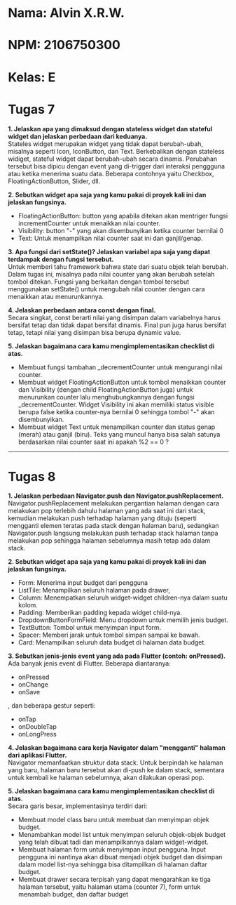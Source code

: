 # Nama: Alvin X.R.W.
# NPM: 2106750300
# Kelas: E

# Tugas 7

**1. Jelaskan apa yang dimaksud dengan stateless widget dan stateful widget dan jelaskan perbedaan dari keduanya.**<br>
Stateles widget merupakan widget yang tidak dapat berubah-ubah, misalnya seperti Icon, IconButton, dan Text. Berkebalikan dengan stateless widiget, stateful widget dapat berubah-ubah secara dinamis. Perubahan tersebut bisa dipicu dengan event yang di-trigger dari interaksi penggguna atau ketika menerima suatu data. Beberapa contohnya yaitu Checkbox, FloatingActionButton, Slider, dll.

**2. Sebutkan widget apa saja yang kamu pakai di proyek kali ini dan jelaskan fungsinya.**
- FloatingActionButton: button yang apabila ditekan akan mentriger fungsi incrementCounter untuk menaikkan nilai counter.
- Visibility: button "-" yang akan disembunyikan ketika counter bernilai 0
- Text: Untuk menampilkan nilai counter saat ini dan ganjil/genap.

**3. Apa fungsi dari setState()? Jelaskan variabel apa saja yang dapat terdampak dengan fungsi tersebut.**<br>
Untuk memberi tahu framework bahwa state dari suatu objek telah berubah. Dalam tugas ini, misalnya pada nilai counter yang akan berubah setelah tombol ditekan. Fungsi yang berkaitan dengan tombol tersebut menggunakan setState() untuk mengubah nilai counter dengan cara menaikkan atau menurunkannya.

**4. Jelaskan perbedaan antara const dengan final.**<br>
Secara singkat, const berarti nilai yang disimpan dalam variabelnya harus bersifat tetap dan tidak dapat bersifat dinamis. Final pun juga harus bersifat tetap, tetapi nilai yang disimpan bisa berupa dynamic value.

**5. Jelaskan bagaimana cara kamu mengimplementasikan checklist di atas.**
* Membuat fungsi tambahan _decrementCounter untuk mengurangi nilai counter.
* Membuat widget FloatingActionButton untuk tombol menaikkan counter dan Visibility (dengan child FloatingActionButton juga) untuk menurunkan counter lalu menghubungkannya dengan fungsi _decrementCounter. Widget Visibility ini akan memiliki status visible berupa false ketika counter-nya bernilai 0 sehingga tombol "-" akan disembunyikan.
* Membuat widget Text untuk menampilkan counter dan status genap (merah) atau ganjil (biru). Teks yang muncul hanya bisa salah satunya berdasarkan nilai counter saat ini apakah %2 == 0 ?

---

# Tugas 8

**1. Jelaskan perbedaan Navigator.push dan Navigator.pushReplacement.**<br>
Navigator.pushReplacement melakukan pergantian halaman dengan cara melakukan pop terlebih dahulu halaman yang ada saat ini dari stack, kemudian melakukan push terhadap halaman yang dituju (seperti mengganti elemen teratas pada stack dengan halaman baru), sedangkan Navigator.push langsung melakukan push terhadap stack halaman tanpa melakukan pop sehingga halaman sebelumnya masih tetap ada dalam stack.

**2. Sebutkan widget apa saja yang kamu pakai di proyek kali ini dan jelaskan fungsinya.**
- Form: Menerima input budget dari pengguna
- ListTile: Menampilkan seluruh halaman pada drawer,
- Column: Menempatkan seluruh widget-widget children-nya dalam suatu kolom.
- Padding: Memberikan padding kepada widget child-nya.
- DropdownButtonFormField: Menu dropdown untuk memilih jenis budget.
- TextButton: Tombol untuk menyimpan input form.
- Spacer: Memberi jarak untuk tombol simpan sampai ke bawah.
- Card: Menampilkan seluruh data budget di halaman data budget.

**3. Sebutkan jenis-jenis event yang ada pada Flutter (contoh: onPressed).**<br>
Ada banyak jenis event di Flutter. Beberapa diantaranya:
- onPressed
- onChange
- onSave

, dan beberapa gestur seperti:
- onTap
- onDoubleTap
- onLongPress

**4. Jelaskan bagaimana cara kerja Navigator dalam "mengganti" halaman dari aplikasi Flutter.**<br>
Navigator memanfaatkan struktur data stack. Untuk berpindah ke halaman yang baru, halaman baru tersebut akan di-push ke dalam stack, sementara untuk kembali ke halaman sebelumnya, akan dilakukan operasi pop.

**5. Jelaskan bagaimana cara kamu mengimplementasikan checklist di atas.**<br>
Secara garis besar, implementasinya terdiri dari:
* Membuat model class baru untuk membuat dan menyimpan objek budget.
* Menambahkan model list untuk menyimpan seluruh objek-objek budget yang telah dibuat tadi dan menampilkannya dalam widget-widget.
* Membuat halaman form untuk menyimpan input pengguna. Input pengguna ini nantinya akan dibuat menjadi objek budget dan disimpan dalam model list-nya sehingga bisa ditampilkan di halaman daftar budget.
* Membuat drawer secara terpisah yang dapat mengarahkan ke tiga halaman tersebut, yaitu halaman utama (counter 7), form untuk menambah budget, dan daftar budget